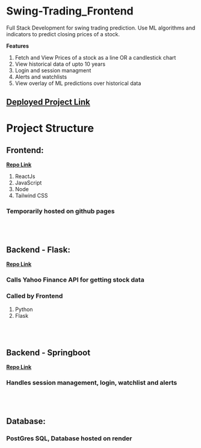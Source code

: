 # Swing-Trading_Frontend
Full Stack Development for swing trading prediction.
Use ML algorithms and indicators to predict closing prices of a stock.

<b>Features</b>
<ol>
<li>Fetch and View Prices of a stock as a line OR a candlestick chart</li>
<li>View historical data of upto 10 years</li>
<li>Login and session managment</li>
<li>Alerts and watchlists</li>
<li>View overlay of ML predictions over historical data</i>
</ol>

<h2> <a href="https://h58l.github.io/Swing-Trading_Frontend/"> Deployed Project Link</a></h2>
<h1>Project Structure </h1>
    <h2>Frontend:</h2>
        <p>
            <b>
                <a href = "https://github.com/H58L/Swing-Trading_Frontend/tree/main">Repo Link</a>
            </b>
            <ol>
                <li>ReactJs</li>
                <li>JavaScript</li>
                <li>Node</li>
                <li>Tailwind CSS</li>
            </ol>
        </p>
        <p><h3>Temporarily hosted on github pages</h3></p>
<br><br>
    <h2>Backend - Flask:</h2>
    <b>
        <a href = "https://github.com/H58L/Swing_Trading_Backend">Repo Link</a>
    </b>
    <h3>Calls Yahoo Finance API for getting stock data</h3>
    <h3>Called by Frontend</h3>
    <ol>
        <li>Python</li>
        <li>Flask</li>
    </ol>
<br><br>
    <h2>Backend - Springboot</h2>
    <b>
        <a href = "https://github.com/kaushikikhabri/swing-trading-backend-java">Repo Link</a>
    </b>
    <h3>Handles session management, login, watchlist and alerts</h3>
    <br><br>
    <h2>Database:</h2>
    <h3>PostGres SQL, Database hosted on render</h3>
    
